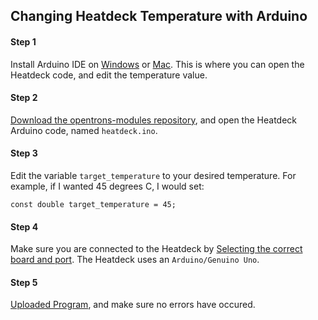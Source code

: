 ## Changing Heatdeck Temperature with Arduino

#### Step 1
Install Arduino IDE on [Windows](https://www.arduino.cc/en/Guide/Windows) or [Mac](https://www.arduino.cc/en/Guide/MacOSX). This is where you can open the Heatdeck code, and edit the temperature value.
#### Step 2
[Download the opentrons-modules repository](https://github.com/OpenTrons/opentrons-modules.git), and open the Heatdeck Arduino code, named `heatdeck.ino`.
#### Step 3
Edit the variable `target_temperature` to your desired temperature. For example, if I wanted 45 degrees C, I would set:
```arduino
const double target_temperature = 45;
```
#### Step 4
Make sure you are connected to the Heatdeck by [Selecting the correct board and port](https://www.arduino.cc/en/Guide/ArduinoUno#toc5). The Heatdeck uses an `Arduino/Genuino Uno`.
#### Step 5
[Uploaded Program](https://www.arduino.cc/en/Guide/ArduinoUno#toc6), and make sure no errors have occured.
